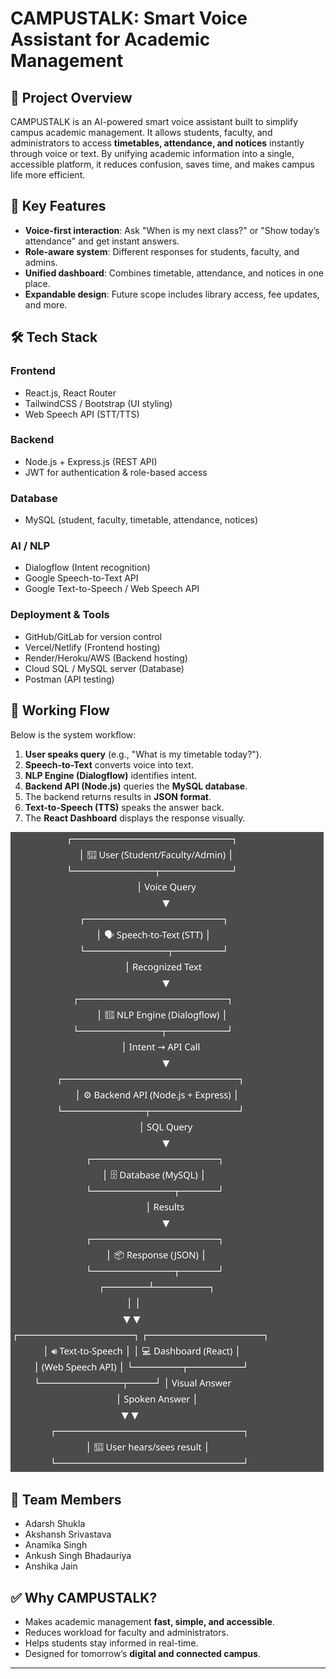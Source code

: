 # CAMPUSTALK: Smart Voice Assistant for Academic Management

## 📌 Project Overview
CAMPUSTALK is an AI-powered smart voice assistant built to simplify campus academic management. 
It allows students, faculty, and administrators to access **timetables, attendance, and notices** instantly through voice or text. 
By unifying academic information into a single, accessible platform, it reduces confusion, saves time, and makes campus life more efficient.

## 🚀 Key Features
- **Voice-first interaction**: Ask "When is my next class?" or "Show today’s attendance" and get instant answers.
- **Role-aware system**: Different responses for students, faculty, and admins.
- **Unified dashboard**: Combines timetable, attendance, and notices in one place.
- **Expandable design**: Future scope includes library access, fee updates, and more.

## 🛠️ Tech Stack
### Frontend
- React.js, React Router
- TailwindCSS / Bootstrap (UI styling)
- Web Speech API (STT/TTS)

### Backend
- Node.js + Express.js (REST API)
- JWT for authentication & role-based access

### Database
- MySQL (student, faculty, timetable, attendance, notices)

### AI / NLP
- Dialogflow (Intent recognition)
- Google Speech-to-Text API
- Google Text-to-Speech / Web Speech API

### Deployment & Tools
- GitHub/GitLab for version control
- Vercel/Netlify (Frontend hosting)
- Render/Heroku/AWS (Backend hosting)
- Cloud SQL / MySQL server (Database)
- Postman (API testing)

## 🔄 Working Flow
Below is the system workflow:

1. **User speaks query** (e.g., "What is my timetable today?").  
2. **Speech-to-Text** converts voice into text.  
3. **NLP Engine (Dialogflow)** identifies intent.  
4. **Backend API (Node.js)** queries the **MySQL database**.  
5. The backend returns results in **JSON format**.  
6. **Text-to-Speech (TTS)** speaks the answer back.  
7. The **React Dashboard** displays the response visually.  

![Working Flowchart](CampusTalk_Workingflowchart.svg)

## 👥 Team Members
- Adarsh Shukla  
- Akshansh Srivastava  
- Anamika Singh
- Ankush Singh Bhadauriya  
- Anshika Jain  

## ✅ Why CAMPUSTALK?
- Makes academic management **fast, simple, and accessible**.  
- Reduces workload for faculty and administrators.  
- Helps students stay informed in real-time.  
- Designed for tomorrow’s **digital and connected campus**.

---
